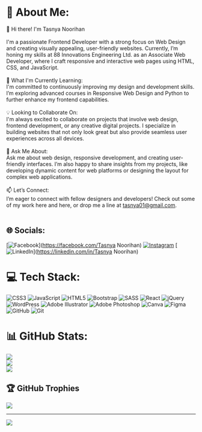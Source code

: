 # 💫 About Me:
👋 Hi there! I'm Tasnya Noorihan<br><br>I'm a passionate Frontend Developer with a strong focus on Web Design and creating visually appealing, user-friendly websites. Currently, I’m honing my skills at 88 Innovations Engineering Ltd. as an Associate Web Developer, where I craft responsive and interactive web pages using HTML, CSS, and JavaScript.<br><br>🎨 What I'm Currently Learning:<br>I'm committed to continuously improving my design and development skills. I’m exploring advanced courses in Responsive Web Design and Python to further enhance my frontend capabilities.<br><br>💡 Looking to Collaborate On:<br>I'm always excited to collaborate on projects that involve web design, frontend development, or any creative digital projects. I specialize in building websites that not only look great but also provide seamless user experiences across all devices.<br><br>🚀 Ask Me About:<br>Ask me about web design, responsive development, and creating user-friendly interfaces. I’m also happy to share insights from my projects, like developing dynamic content for web platforms or designing the layout for complex web applications.<br><br>📫 Let’s Connect:<br>I’m eager to connect with fellow designers and developers! Check out some of my work here and here, or drop me a line at tasnya01@gmail.com.<br><br>


## 🌐 Socials:
[![Facebook](https://img.shields.io/badge/Facebook-%231877F2.svg?logo=Facebook&logoColor=white)](https://facebook.com/Tasnya Noorihan) [![Instagram](https://img.shields.io/badge/Instagram-%23E4405F.svg?logo=Instagram&logoColor=white)](https://instagram.com/nuhi_21) [![LinkedIn](https://img.shields.io/badge/LinkedIn-%230077B5.svg?logo=linkedin&logoColor=white)](https://linkedin.com/in/Tasnya Noorihan) 

# 💻 Tech Stack:
![CSS3](https://img.shields.io/badge/css3-%231572B6.svg?style=for-the-badge&logo=css3&logoColor=white) ![JavaScript](https://img.shields.io/badge/javascript-%23323330.svg?style=for-the-badge&logo=javascript&logoColor=%23F7DF1E) ![HTML5](https://img.shields.io/badge/html5-%23E34F26.svg?style=for-the-badge&logo=html5&logoColor=white) ![Bootstrap](https://img.shields.io/badge/bootstrap-%238511FA.svg?style=for-the-badge&logo=bootstrap&logoColor=white) ![SASS](https://img.shields.io/badge/SASS-hotpink.svg?style=for-the-badge&logo=SASS&logoColor=white) ![React](https://img.shields.io/badge/react-%2320232a.svg?style=for-the-badge&logo=react&logoColor=%2361DAFB) ![jQuery](https://img.shields.io/badge/jquery-%230769AD.svg?style=for-the-badge&logo=jquery&logoColor=white) ![WordPress](https://img.shields.io/badge/WordPress-%23117AC9.svg?style=for-the-badge&logo=WordPress&logoColor=white) ![Adobe Illustrator](https://img.shields.io/badge/adobe%20illustrator-%23FF9A00.svg?style=for-the-badge&logo=adobe%20illustrator&logoColor=white) ![Adobe Photoshop](https://img.shields.io/badge/adobe%20photoshop-%2331A8FF.svg?style=for-the-badge&logo=adobe%20photoshop&logoColor=white) ![Canva](https://img.shields.io/badge/Canva-%2300C4CC.svg?style=for-the-badge&logo=Canva&logoColor=white) ![Figma](https://img.shields.io/badge/figma-%23F24E1E.svg?style=for-the-badge&logo=figma&logoColor=white) ![GitHub](https://img.shields.io/badge/github-%23121011.svg?style=for-the-badge&logo=github&logoColor=white) ![Git](https://img.shields.io/badge/git-%23F05033.svg?style=for-the-badge&logo=git&logoColor=white)
# 📊 GitHub Stats:
![](https://github-readme-stats.vercel.app/api?username=Noorihan&theme=dark&hide_border=false&include_all_commits=false&count_private=false)<br/>
![](https://github-readme-streak-stats.herokuapp.com/?user=Noorihan&theme=dark&hide_border=false)<br/>
![](https://github-readme-stats.vercel.app/api/top-langs/?username=Noorihan&theme=dark&hide_border=false&include_all_commits=false&count_private=false&layout=compact)

## 🏆 GitHub Trophies
![](https://github-profile-trophy.vercel.app/?username=Noorihan&theme=radical&no-frame=false&no-bg=true&margin-w=4)

---
[![](https://visitcount.itsvg.in/api?id=Noorihan&icon=0&color=0)](https://visitcount.itsvg.in)

<!-- Proudly created with GPRM ( https://gprm.itsvg.in ) -->
